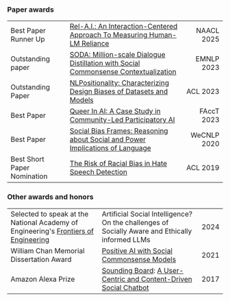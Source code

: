 

### Paper awards

|                             |                                                              |             |
| --------------------------- | ------------------------------------------------------------ | ----------: |
| Best Paper Runner Up        | [Rel-A.I.: An Interaction-Centered Approach To Measuring Human-LM Reliance](./publications.html#zhou2025relai) |  NAACL 2025 |
| Outstanding paper           | [SODA: Million-scale Dialogue Distillation with Social Commonsense Contextualization](./publications.html#kim2023soda) |  EMNLP 2023 |
| Outstanding Paper           | [NLPositionality: Characterizing Design Biases of Datasets and Models](./publications.html#santy2023nlpositionality) |    ACL 2023 |
| Best Paper                  | [Queer In AI: A Case Study in Community-Led Participatory AI](./publications.html#OrganizersOfQueerin2023QueerAI) |  FAccT 2023 |
| Best Paper                  | [Social Bias Frames: Reasoning about Social and Power Implications of Language](./publications.html#sap2020socialbiasframes) | WeCNLP 2020 |
| Best Short Paper Nomination | [The Risk of Racial Bias in Hate Speech Detection](./publications.html#sap2019risk) |    ACL 2019 |

### Other awards and honors

|                                                              |                                                              |      |
| ------------------------------------------------------------ | ------------------------------------------------------------ | ---: |
| Selected to speak at the National Academy of Engineering's [Frontiers of Engineering](https://www.naefrontiers.org/212813/2024-US-Frontiers-of-Engineering-Symposium) | Artificial Social Intelligence? On the challenges of Socially Aware and Ethically informed LLMs | 2024 |
| William Chan Memorial Dissertation Award                     | [Positive AI with Social Commonsense Models](./publications.html#sap2021positiveAIwithSocialCommonsenseModels) | 2021 |
| Amazon Alexa Prize                                           | [Sounding Board](https://sounding-board.github.io/): [A User-Centric and Content-Driven Social Chatbot](./publications.html#fang2017alexatechreport) | 2017 |

